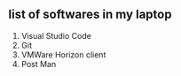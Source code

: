 ## list of softwares in my laptop

1. Visual Studio Code
2. Git
3. VMWare Horizon client
4. Post Man